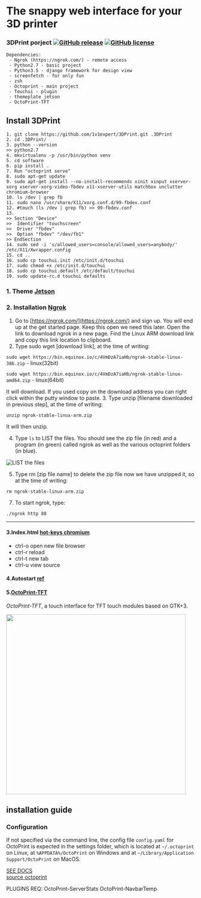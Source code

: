 # The snappy web interface for your 3D printer
### 3DPrint porject [![GitHub release](https://img.shields.io/badge/release-v0.1.1-blue.svg)](https://github.com/1v1expert/3DPrint/releases) [![GitHub license](https://img.shields.io/github/license/1v1expert/3DPrint.svg?style=plastic)](https://github.com/1v1expert/3DPrint/blob/master/LICENSE)
````
Dependencies:
 - Ngrok (https://ngrok.com/) - remote access
 - Python2.7 - basic project
 - Python3.5 - django framework for design view
 - screenfetch - for only fun
 - zsh
 - Octoprint - main project
 - Touchui - plugin
 - themeplate jetson
 - OctoPrint-TFT
````

## Install 3DPrint
````
1. git clone https://github.com/1v1expert/3DPrint.git .3DPrint
2. cd .3DPrint/
3. python --version
>> python2.7
4. mkvirtualenv -p /usr/bin/python venv
5. cd software
6. pip install .
7. Run "octoprint serve"
8. sudo apt-get update
9. sudo apt-get install --no-install-recommends xinit xinput xserver-xorg xserver-xorg-video-fbdev x11-xserver-utils matchbox unclutter chromium-browser
10. ls /dev | grep fb
11. sudo nano /usr/share/X11/xorg.conf.d/99-fbdev.conf
12. #touch (ls /dev | grep fb) >> 99-fbdev.conf
13. 
>> Section "Device"
>>  Identifier "touchscreen"
>>  Driver "fbdev"
>>  Option "fbdev" "/dev/fb1"
>> EndSection
14. sudo sed -i 's/allowed_users=console/allowed_users=anybody/' /etc/X11/Xwrapper.config
15. cd ..
16. sudo cp touchui.init /etc/init.d/touchui
17. sudo chmod +x /etc/init.d/touchui
18. sudo cp touchui.default /etc/default/touchui
19. sudo update-rc.d touchui defaults

````

### 1. Theme [Jetson](https://cloud.mail.ru/public/2gbz/UHGrjgGnH)

### 2. Installation [Ngrok](https://github.com/foosel/OctoPrint/wiki/OctoPrint-and-Ngrok)
1. Go to [https://ngrok.com/](https://ngrok.com/) and sign up.  You will end up at the get started page.  Keep this open we need this later.  Open the link to download ngrok in a new page.  Find the Linux ARM download link and copy this link location to clipboard.
2. Type sudo wget [download link], at the time of writing:

 `sudo wget https://bin.equinox.io/c/4VmDzA7iaHb/ngrok-stable-linux-386.zip` - linux(32bit)
 
 `sudo wget https://bin.equinox.io/c/4VmDzA7iaHb/ngrok-stable-linux-amd64.zip` - linux(64bit)

It will download.  If you used copy on the download address you can right click within the putty window to paste.
3. Type unzip [filename downloaded in previous step], at the time of writing:

`unzip ngrok-stable-linux-arm.zip` 

It will then unzip.

4. Type `ls` to LIST the files.  You should see the zip file (in red) and a program (in green) called ngrok as well as the various octoprint folders (in blue).

![LIST the files](https://i.imgur.com/XHNtfeT.png)

5. Type rm [zip file name] to delete the zip file now we have unzipped it, so at the time of writing:

`rm ngrok-stable-linux-arm.zip` 

7. To start ngrok, type:

`./ngrok http 80`

-------
#### 3.Index.html [hot-keys chromium](https://os-chrome.ru/chrome-os/hotkeys/)
- ctrl-o open new file browser
- ctrl-r reload
- ctrl-t new tab 
- ctrl-u view source

#### 4.Autostart [ref](https://github.com/BillyBlaze/OctoPrint-TouchUI-autostart)


#### 5.[OctoPrint-TFT](https://github.com/mcuadros/OctoPrint-TFT)

_OctoPrint-TFT_, a touch interface for TFT touch modules based on GTK+3.


<img width="480" src="https://user-images.githubusercontent.com/1573114/33559609-a73a969e-d90d-11e7-9cf2-cf212412aaa5.png" />

## installation guide
### Configuration

If not specified via the command line, the config file `config.yaml` for OctoPrint is expected in the settings folder,
which is located at `~/.octoprint` on Linux, at `%APPDATA%/OctoPrint` on Windows and
at `~/Library/Application Support/OctoPrint` on MacOS.

[SEE DOCS](http://docs.octoprint.org/en/master/)\
[source octoprint](https://github.com/foosel/OctoPrint)


PLUGINS REQ:
OctoPrint-ServerStats
OctoPrint-NavbarTemp

